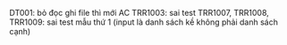  DT001: bỏ đọc ghi file thì mới AC
 TRR1003: sai test
 TRR1007, TRR1008, TRR1009: sai test mẫu thứ 1 (input là danh sách kề không phải danh sách cạnh)
